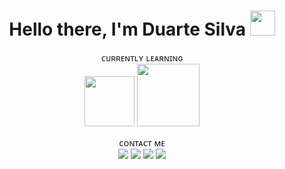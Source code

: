 <h1 align="center">Hello there, I'm Duarte Silva <img width="40" src="https://c.tenor.com/Wx9IEmZZXSoAAAAi/hi.gif"/></h1>

<p align="center">ᴄᴜʀʀᴇɴᴛʟʏ ʟᴇᴀʀɴɪɴɢ</br>
<img width="80" src="https://img.shields.io/badge/Python-3776AB?style=flat-square&logo=python&logoColor=white">
<img width="100" src="https://img.shields.io/badge/JavaScript-575757?style=flat-square&logo=javascript&logoColor=%23F7DF1E"></p>



<p align="center">ᴄᴏɴᴛᴀᴄᴛ ᴍᴇ</br>
<a href="https://twitter.com/duartengsilva"><img src="https://img.shields.io/badge/Twitter-%40duartengsilva-1DA1F2?style=flat-square"></a>
<a href="https://instagram.com/duartengsilva"><img src="https://img.shields.io/badge/Instagram-%40duartengsilva-E1306C?style=flat-square"></a>
<a href="mailto:heyduartesilva@gmail.com"><img src="https://img.shields.io/badge/Email-heyduartesilva%40gmail.com-orange?style=flat-square"></a>
<img src="https://img.shields.io/badge/Discord-Duarte%234858-5865F2?style=flat-square"></p>
